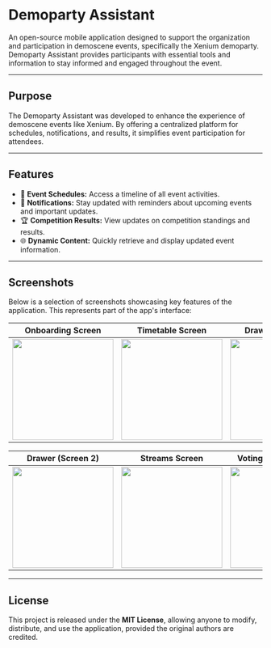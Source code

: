 # Demoparty Assistant

An open-source mobile application designed to support the organization and participation in demoscene events, specifically the Xenium demoparty. Demoparty Assistant provides participants with essential tools and information to stay informed and engaged throughout the event.

---

## Purpose

The Demoparty Assistant was developed to enhance the experience of demoscene events like Xenium. By offering a centralized platform for schedules, notifications, and results, it simplifies event participation for attendees.

---

## Features

- 📅 **Event Schedules:** Access a timeline of all event activities.
- 🔔 **Notifications:** Stay updated with reminders about upcoming events and important updates.
- 🏆 **Competition Results:** View updates on competition standings and results.
- 🌐 **Dynamic Content:** Quickly retrieve and display updated event information.

---

## Screenshots

Below is a selection of screenshots showcasing key features of the application. This represents part of the app's interface:

| Onboarding Screen        | Timetable Screen         | Drawer (Screen 1)         |
|---------------------------|--------------------------|---------------------------|
| <img src="https://github.com/user-attachments/assets/176c1bd3-026b-4213-b2e0-bd6a65934d11" width="200"> | <img src="https://github.com/user-attachments/assets/f1f494fb-faa1-4de5-910c-6065ddbcbc5f" width="200"> | <img src="https://github.com/user-attachments/assets/306aa829-bad6-4542-8cf5-81abeca91755" width="200"> |

| Drawer (Screen 2)         | Streams Screen           | Voting Results Screen     |
|---------------------------|--------------------------|---------------------------|
| <img src="https://github.com/user-attachments/assets/71ff9e8f-3f32-4fe2-b8e0-b3da972c59e1" width="200"> | <img src="https://github.com/user-attachments/assets/6bdb5651-7813-47e4-a42d-24b1e833f0a3" width="200"> | <img src="https://github.com/user-attachments/assets/9b56be60-5093-4128-958c-6144d8aa5295" width="200"> |

---

## License

This project is released under the **MIT License**, allowing anyone to modify, distribute, and use the application, provided the original authors are credited.

